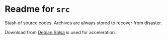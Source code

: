 # Readme for `src`

Stash of source codes. Archives are always stored to recover from disaster.

Download from [Debian Salsa](https://salsa.debian.org/) is used for acceleration.
